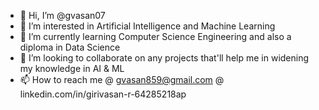 - 👋 Hi, I’m @gvasan07
- 👀 I’m interested in Artificial Intelligence and Machine Learning
- 🌱 I’m currently learning Computer Science Engineering and also a diploma in Data Science
- 💞️ I’m looking to collaborate on any projects that'll help me in widening my knowledge in AI & ML 
- 📫 How to reach me @ gvasan859@gmail.com @ linkedin.com/in/girivasan-r-64285218ap

<!---
gvasan07/gvasan07 is a ✨ special ✨ repository because its `README.md` (this file) appears on your GitHub profile.
You can click the Preview link to take a look at your changes.
--->
